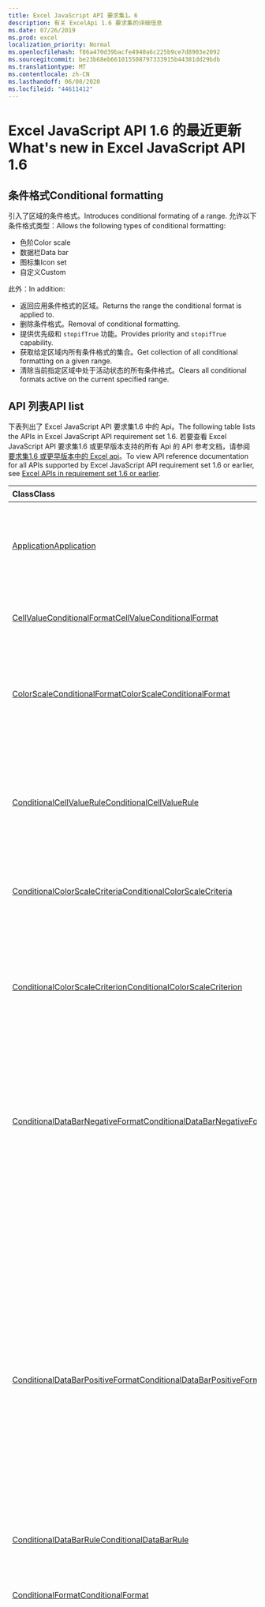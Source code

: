 ```yaml
---
title: Excel JavaScript API 要求集1。6
description: 有关 ExcelApi 1.6 要求集的详细信息
ms.date: 07/26/2019
ms.prod: excel
localization_priority: Normal
ms.openlocfilehash: f86a470d39bacfe4940a6c225b9ce7d8903e2092
ms.sourcegitcommit: be23b68eb661015508797333915b44381dd29bdb
ms.translationtype: MT
ms.contentlocale: zh-CN
ms.lasthandoff: 06/08/2020
ms.locfileid: "44611412"
---
```

# <a name="whats-new-in-excel-javascript-api-16"></a><span data-ttu-id="0ccb6-103">Excel JavaScript API 1.6 的最近更新</span><span class="sxs-lookup"><span data-stu-id="0ccb6-103">What's new in Excel JavaScript API 1.6</span></span>

## <a name="conditional-formatting"></a><span data-ttu-id="0ccb6-104">条件格式</span><span class="sxs-lookup"><span data-stu-id="0ccb6-104">Conditional formatting</span></span>

<span data-ttu-id="0ccb6-105">引入了区域的条件格式。</span><span class="sxs-lookup"><span data-stu-id="0ccb6-105">Introduces conditional formating of a range.</span></span> <span data-ttu-id="0ccb6-106">允许以下条件格式类型：</span><span class="sxs-lookup"><span data-stu-id="0ccb6-106">Allows the following types of conditional formatting:</span></span>

* <span data-ttu-id="0ccb6-107">色阶</span><span class="sxs-lookup"><span data-stu-id="0ccb6-107">Color scale</span></span>
* <span data-ttu-id="0ccb6-108">数据栏</span><span class="sxs-lookup"><span data-stu-id="0ccb6-108">Data bar</span></span>
* <span data-ttu-id="0ccb6-109">图标集</span><span class="sxs-lookup"><span data-stu-id="0ccb6-109">Icon set</span></span>
* <span data-ttu-id="0ccb6-110">自定义</span><span class="sxs-lookup"><span data-stu-id="0ccb6-110">Custom</span></span>

<span data-ttu-id="0ccb6-111">此外：</span><span class="sxs-lookup"><span data-stu-id="0ccb6-111">In addition:</span></span>

* <span data-ttu-id="0ccb6-112">返回应用条件格式的区域。</span><span class="sxs-lookup"><span data-stu-id="0ccb6-112">Returns the range the conditional format is applied to.</span></span>
* <span data-ttu-id="0ccb6-113">删除条件格式。</span><span class="sxs-lookup"><span data-stu-id="0ccb6-113">Removal of conditional formatting.</span></span>
* <span data-ttu-id="0ccb6-114">提供优先级和 `stopifTrue` 功能。</span><span class="sxs-lookup"><span data-stu-id="0ccb6-114">Provides priority and `stopifTrue` capability.</span></span>
* <span data-ttu-id="0ccb6-115">获取给定区域内所有条件格式的集合。</span><span class="sxs-lookup"><span data-stu-id="0ccb6-115">Get collection of all conditional formatting on a given range.</span></span>
* <span data-ttu-id="0ccb6-116">清除当前指定区域中处于活动状态的所有条件格式。</span><span class="sxs-lookup"><span data-stu-id="0ccb6-116">Clears all conditional formats active on the current specified range.</span></span>

## <a name="api-list"></a><span data-ttu-id="0ccb6-117">API 列表</span><span class="sxs-lookup"><span data-stu-id="0ccb6-117">API list</span></span>

<span data-ttu-id="0ccb6-118">下表列出了 Excel JavaScript API 要求集1.6 中的 Api。</span><span class="sxs-lookup"><span data-stu-id="0ccb6-118">The following table lists the APIs in Excel JavaScript API requirement set 1.6.</span></span> <span data-ttu-id="0ccb6-119">若要查看 Excel JavaScript API 要求集1.6 或更早版本支持的所有 Api 的 API 参考文档，请参阅[要求集1.6 或更早版本中的 Excel api](/javascript/api/excel?view=excel-js-1.6)。</span><span class="sxs-lookup"><span data-stu-id="0ccb6-119">To view API reference documentation for all APIs supported by Excel JavaScript API requirement set 1.6 or earlier, see [Excel APIs in requirement set 1.6 or earlier](/javascript/api/excel?view=excel-js-1.6).</span></span>

| <span data-ttu-id="0ccb6-120">Class</span><span class="sxs-lookup"><span data-stu-id="0ccb6-120">Class</span></span> | <span data-ttu-id="0ccb6-121">域</span><span class="sxs-lookup"><span data-stu-id="0ccb6-121">Fields</span></span> | <span data-ttu-id="0ccb6-122">说明</span><span class="sxs-lookup"><span data-stu-id="0ccb6-122">Description</span></span> |
|:---|:---|:---|
|[<span data-ttu-id="0ccb6-123">Application</span><span class="sxs-lookup"><span data-stu-id="0ccb6-123">Application</span></span>](/javascript/api/excel/excel.application)|[<span data-ttu-id="0ccb6-124">suspendApiCalculationUntilNextSync()</span><span class="sxs-lookup"><span data-stu-id="0ccb6-124">suspendApiCalculationUntilNextSync()</span></span>](/javascript/api/excel/excel.application#suspendapicalculationuntilnextsync--)|<span data-ttu-id="0ccb6-p103">在下一次调用“context.sync()”前暂停计算。设置后，开发者负责重新计算工作簿，以确保传播所有依赖项。</span><span class="sxs-lookup"><span data-stu-id="0ccb6-p103">Suspends calculation until the next "context.sync()" is called. Once set, it is the developer's responsibility to re-calc the workbook, to ensure that any dependencies are propagated.</span></span>|
|[<span data-ttu-id="0ccb6-127">CellValueConditionalFormat</span><span class="sxs-lookup"><span data-stu-id="0ccb6-127">CellValueConditionalFormat</span></span>](/javascript/api/excel/excel.cellvalueconditionalformat)|[<span data-ttu-id="0ccb6-128">format</span><span class="sxs-lookup"><span data-stu-id="0ccb6-128">format</span></span>](/javascript/api/excel/excel.cellvalueconditionalformat#format)|<span data-ttu-id="0ccb6-129">返回一个 format 对象，该对象封装条件格式字体、填充、边框和其他属性。</span><span class="sxs-lookup"><span data-stu-id="0ccb6-129">Returns a format object, encapsulating the conditional formats font, fill, borders, and other properties.</span></span>|
||[<span data-ttu-id="0ccb6-130">标尺</span><span class="sxs-lookup"><span data-stu-id="0ccb6-130">rule</span></span>](/javascript/api/excel/excel.cellvalueconditionalformat#rule)|<span data-ttu-id="0ccb6-131">表示此条件格式中的 Rule 对象。</span><span class="sxs-lookup"><span data-stu-id="0ccb6-131">Represents the Rule object on this conditional format.</span></span>|
|[<span data-ttu-id="0ccb6-132">ColorScaleConditionalFormat</span><span class="sxs-lookup"><span data-stu-id="0ccb6-132">ColorScaleConditionalFormat</span></span>](/javascript/api/excel/excel.colorscaleconditionalformat)|[<span data-ttu-id="0ccb6-133">criteria</span><span class="sxs-lookup"><span data-stu-id="0ccb6-133">criteria</span></span>](/javascript/api/excel/excel.colorscaleconditionalformat#criteria)|<span data-ttu-id="0ccb6-134">色阶的条件。</span><span class="sxs-lookup"><span data-stu-id="0ccb6-134">The criteria of the color scale.</span></span> <span data-ttu-id="0ccb6-135">使用两个点的色阶时，中点是可选的。</span><span class="sxs-lookup"><span data-stu-id="0ccb6-135">Midpoint is optional when using a two point color scale.</span></span>|
||[<span data-ttu-id="0ccb6-136">threeColorScale</span><span class="sxs-lookup"><span data-stu-id="0ccb6-136">threeColorScale</span></span>](/javascript/api/excel/excel.colorscaleconditionalformat#threecolorscale)|<span data-ttu-id="0ccb6-137">如果为 true，则色阶将具有三个点（最小值、中点和最大值），否则它将有两个（最小值，最大值）。</span><span class="sxs-lookup"><span data-stu-id="0ccb6-137">If true the color scale will have three points (minimum, midpoint, maximum), otherwise it will have two (minimum, maximum).</span></span>|
|[<span data-ttu-id="0ccb6-138">ConditionalCellValueRule</span><span class="sxs-lookup"><span data-stu-id="0ccb6-138">ConditionalCellValueRule</span></span>](/javascript/api/excel/excel.conditionalcellvaluerule)|[<span data-ttu-id="0ccb6-139">formula1</span><span class="sxs-lookup"><span data-stu-id="0ccb6-139">formula1</span></span>](/javascript/api/excel/excel.conditionalcellvaluerule#formula1)|<span data-ttu-id="0ccb6-140">如果需要，公式可对条件格式规则进行求值。</span><span class="sxs-lookup"><span data-stu-id="0ccb6-140">The formula, if required, to evaluate the conditional format rule on.</span></span>|
||[<span data-ttu-id="0ccb6-141">formula2</span><span class="sxs-lookup"><span data-stu-id="0ccb6-141">formula2</span></span>](/javascript/api/excel/excel.conditionalcellvaluerule#formula2)|<span data-ttu-id="0ccb6-142">如果需要，公式可对条件格式规则进行求值。</span><span class="sxs-lookup"><span data-stu-id="0ccb6-142">The formula, if required, to evaluate the conditional format rule on.</span></span>|
||[<span data-ttu-id="0ccb6-143">接线员</span><span class="sxs-lookup"><span data-stu-id="0ccb6-143">operator</span></span>](/javascript/api/excel/excel.conditionalcellvaluerule#operator)|<span data-ttu-id="0ccb6-144">文本条件格式的运算符。</span><span class="sxs-lookup"><span data-stu-id="0ccb6-144">The operator of the text conditional format.</span></span>|
|[<span data-ttu-id="0ccb6-145">ConditionalColorScaleCriteria</span><span class="sxs-lookup"><span data-stu-id="0ccb6-145">ConditionalColorScaleCriteria</span></span>](/javascript/api/excel/excel.conditionalcolorscalecriteria)|[<span data-ttu-id="0ccb6-146">maximum</span><span class="sxs-lookup"><span data-stu-id="0ccb6-146">maximum</span></span>](/javascript/api/excel/excel.conditionalcolorscalecriteria#maximum)|<span data-ttu-id="0ccb6-147">最大点色阶条件。</span><span class="sxs-lookup"><span data-stu-id="0ccb6-147">The maximum point Color Scale Criterion.</span></span>|
||[<span data-ttu-id="0ccb6-148">放置</span><span class="sxs-lookup"><span data-stu-id="0ccb6-148">midpoint</span></span>](/javascript/api/excel/excel.conditionalcolorscalecriteria#midpoint)|<span data-ttu-id="0ccb6-149">色阶为 3 色阶时的中点色阶条件。</span><span class="sxs-lookup"><span data-stu-id="0ccb6-149">The midpoint Color Scale Criterion if the color scale is a 3-color scale.</span></span>|
||[<span data-ttu-id="0ccb6-150">minimum</span><span class="sxs-lookup"><span data-stu-id="0ccb6-150">minimum</span></span>](/javascript/api/excel/excel.conditionalcolorscalecriteria#minimum)|<span data-ttu-id="0ccb6-151">最小点色阶条件。</span><span class="sxs-lookup"><span data-stu-id="0ccb6-151">The minimum point Color Scale Criterion.</span></span>|
|[<span data-ttu-id="0ccb6-152">ConditionalColorScaleCriterion</span><span class="sxs-lookup"><span data-stu-id="0ccb6-152">ConditionalColorScaleCriterion</span></span>](/javascript/api/excel/excel.conditionalcolorscalecriterion)|[<span data-ttu-id="0ccb6-153">color</span><span class="sxs-lookup"><span data-stu-id="0ccb6-153">color</span></span>](/javascript/api/excel/excel.conditionalcolorscalecriterion#color)|<span data-ttu-id="0ccb6-154">色阶颜色的 HTML 颜色代码表示形式。</span><span class="sxs-lookup"><span data-stu-id="0ccb6-154">HTML color code representation of the color scale color.</span></span> <span data-ttu-id="0ccb6-155">例如，</span><span class="sxs-lookup"><span data-stu-id="0ccb6-155">E.g.</span></span> <span data-ttu-id="0ccb6-156">#FF0000 代表红色。</span><span class="sxs-lookup"><span data-stu-id="0ccb6-156">#FF0000 represents Red.</span></span>|
||[<span data-ttu-id="0ccb6-157">formula</span><span class="sxs-lookup"><span data-stu-id="0ccb6-157">formula</span></span>](/javascript/api/excel/excel.conditionalcolorscalecriterion#formula)|<span data-ttu-id="0ccb6-158">数字、公式或 null（如果类型为 LowestValue）。</span><span class="sxs-lookup"><span data-stu-id="0ccb6-158">A number, a formula, or null (if Type is LowestValue).</span></span>|
||[<span data-ttu-id="0ccb6-159">type</span><span class="sxs-lookup"><span data-stu-id="0ccb6-159">type</span></span>](/javascript/api/excel/excel.conditionalcolorscalecriterion#type)|<span data-ttu-id="0ccb6-160">条件条件公式应基于什么。</span><span class="sxs-lookup"><span data-stu-id="0ccb6-160">What the criterion conditional formula should be based on.</span></span>|
|[<span data-ttu-id="0ccb6-161">ConditionalDataBarNegativeFormat</span><span class="sxs-lookup"><span data-stu-id="0ccb6-161">ConditionalDataBarNegativeFormat</span></span>](/javascript/api/excel/excel.conditionaldatabarnegativeformat)|[<span data-ttu-id="0ccb6-162">borderColor</span><span class="sxs-lookup"><span data-stu-id="0ccb6-162">borderColor</span></span>](/javascript/api/excel/excel.conditionaldatabarnegativeformat#bordercolor)|<span data-ttu-id="0ccb6-163">表示窗体 #RRGGBB（例如“FFA500”）的边框线条颜色或作为已命名的 HTML 颜色（例如“orange”）的 HTML 颜色代码。</span><span class="sxs-lookup"><span data-stu-id="0ccb6-163">HTML color code representing the color of the border line, of the form #RRGGBB (e.g. "FFA500") or as a named HTML color (e.g. "orange").</span></span>|
||[<span data-ttu-id="0ccb6-164">fillColor</span><span class="sxs-lookup"><span data-stu-id="0ccb6-164">fillColor</span></span>](/javascript/api/excel/excel.conditionaldatabarnegativeformat#fillcolor)|<span data-ttu-id="0ccb6-165">表示窗体 #RRGGBB（例如“FFA500”）的填充颜色或已命名 HTML 颜色（例如“orange”）的 HTML 颜色代码。</span><span class="sxs-lookup"><span data-stu-id="0ccb6-165">HTML color code representing the fill color, of the form #RRGGBB (e.g. "FFA500") or as a named HTML color (e.g. "orange").</span></span>|
||[<span data-ttu-id="0ccb6-166">matchPositiveBorderColor</span><span class="sxs-lookup"><span data-stu-id="0ccb6-166">matchPositiveBorderColor</span></span>](/javascript/api/excel/excel.conditionaldatabarnegativeformat#matchpositivebordercolor)|<span data-ttu-id="0ccb6-167">该布尔值表示负 DataBar 是否与正 DataBar 具有相同边框颜色。</span><span class="sxs-lookup"><span data-stu-id="0ccb6-167">Boolean representation of whether or not the negative DataBar has the same border color as the positive DataBar.</span></span>|
||[<span data-ttu-id="0ccb6-168">matchPositiveFillColor</span><span class="sxs-lookup"><span data-stu-id="0ccb6-168">matchPositiveFillColor</span></span>](/javascript/api/excel/excel.conditionaldatabarnegativeformat#matchpositivefillcolor)|<span data-ttu-id="0ccb6-169">该布尔值表示负 DataBar 是否与正 DataBar 具有相同填充颜色。</span><span class="sxs-lookup"><span data-stu-id="0ccb6-169">Boolean representation of whether or not the negative DataBar has the same fill color as the positive DataBar.</span></span>|
|[<span data-ttu-id="0ccb6-170">ConditionalDataBarPositiveFormat</span><span class="sxs-lookup"><span data-stu-id="0ccb6-170">ConditionalDataBarPositiveFormat</span></span>](/javascript/api/excel/excel.conditionaldatabarpositiveformat)|[<span data-ttu-id="0ccb6-171">borderColor</span><span class="sxs-lookup"><span data-stu-id="0ccb6-171">borderColor</span></span>](/javascript/api/excel/excel.conditionaldatabarpositiveformat#bordercolor)|<span data-ttu-id="0ccb6-172">表示窗体 #RRGGBB（例如“FFA500”）的边框线条颜色或作为已命名的 HTML 颜色（例如“orange”）的 HTML 颜色代码。</span><span class="sxs-lookup"><span data-stu-id="0ccb6-172">HTML color code representing the color of the border line, of the form #RRGGBB (e.g. "FFA500") or as a named HTML color (e.g. "orange").</span></span>|
||[<span data-ttu-id="0ccb6-173">fillColor</span><span class="sxs-lookup"><span data-stu-id="0ccb6-173">fillColor</span></span>](/javascript/api/excel/excel.conditionaldatabarpositiveformat#fillcolor)|<span data-ttu-id="0ccb6-174">表示窗体 #RRGGBB（例如“FFA500”）的填充颜色或已命名 HTML 颜色（例如“orange”）的 HTML 颜色代码。</span><span class="sxs-lookup"><span data-stu-id="0ccb6-174">HTML color code representing the fill color, of the form #RRGGBB (e.g. "FFA500") or as a named HTML color (e.g. "orange").</span></span>|
||[<span data-ttu-id="0ccb6-175">gradientFill</span><span class="sxs-lookup"><span data-stu-id="0ccb6-175">gradientFill</span></span>](/javascript/api/excel/excel.conditionaldatabarpositiveformat#gradientfill)|<span data-ttu-id="0ccb6-176">该布尔值表示 DataBar 是否具有渐变。</span><span class="sxs-lookup"><span data-stu-id="0ccb6-176">Boolean representation of whether or not the DataBar has a gradient.</span></span>|
|[<span data-ttu-id="0ccb6-177">ConditionalDataBarRule</span><span class="sxs-lookup"><span data-stu-id="0ccb6-177">ConditionalDataBarRule</span></span>](/javascript/api/excel/excel.conditionaldatabarrule)|[<span data-ttu-id="0ccb6-178">formula</span><span class="sxs-lookup"><span data-stu-id="0ccb6-178">formula</span></span>](/javascript/api/excel/excel.conditionaldatabarrule#formula)|<span data-ttu-id="0ccb6-179">如果需要，公式可对 databar 规则进行求值。</span><span class="sxs-lookup"><span data-stu-id="0ccb6-179">The formula, if required, to evaluate the databar rule on.</span></span>|
||[<span data-ttu-id="0ccb6-180">type</span><span class="sxs-lookup"><span data-stu-id="0ccb6-180">type</span></span>](/javascript/api/excel/excel.conditionaldatabarrule#type)|<span data-ttu-id="0ccb6-181">Databar 的规则类型。</span><span class="sxs-lookup"><span data-stu-id="0ccb6-181">The type of rule for the databar.</span></span>|
|[<span data-ttu-id="0ccb6-182">ConditionalFormat</span><span class="sxs-lookup"><span data-stu-id="0ccb6-182">ConditionalFormat</span></span>](/javascript/api/excel/excel.conditionalformat)|[<span data-ttu-id="0ccb6-183">delete()</span><span class="sxs-lookup"><span data-stu-id="0ccb6-183">delete()</span></span>](/javascript/api/excel/excel.conditionalformat#delete--)|<span data-ttu-id="0ccb6-184">删除此条件格式。</span><span class="sxs-lookup"><span data-stu-id="0ccb6-184">Deletes this conditional format.</span></span>|
||[<span data-ttu-id="0ccb6-185">getRange()</span><span class="sxs-lookup"><span data-stu-id="0ccb6-185">getRange()</span></span>](/javascript/api/excel/excel.conditionalformat#getrange--)|<span data-ttu-id="0ccb6-186">返回应用条件格式的范围。</span><span class="sxs-lookup"><span data-stu-id="0ccb6-186">Returns the range the conditonal format is applied to.</span></span> <span data-ttu-id="0ccb6-187">如果将条件格式应用于多个区域，则会引发错误。</span><span class="sxs-lookup"><span data-stu-id="0ccb6-187">Throws an error if the conditional format is applied to multiple ranges.</span></span> <span data-ttu-id="0ccb6-188">只读。</span><span class="sxs-lookup"><span data-stu-id="0ccb6-188">Read-only.</span></span>|
||[<span data-ttu-id="0ccb6-189">getRangeOrNullObject()</span><span class="sxs-lookup"><span data-stu-id="0ccb6-189">getRangeOrNullObject()</span></span>](/javascript/api/excel/excel.conditionalformat#getrangeornullobject--)|<span data-ttu-id="0ccb6-190">返回条件格式应用于的区域; 或者，如果将条件格式应用于多个区域，则返回 null 对象。</span><span class="sxs-lookup"><span data-stu-id="0ccb6-190">Returns the range the conditonal format is applied to, or a null object if the conditional format is applied to multiple ranges.</span></span> <span data-ttu-id="0ccb6-191">只读。</span><span class="sxs-lookup"><span data-stu-id="0ccb6-191">Read-only.</span></span>|
||[<span data-ttu-id="0ccb6-192">首选</span><span class="sxs-lookup"><span data-stu-id="0ccb6-192">priority</span></span>](/javascript/api/excel/excel.conditionalformat#priority)|<span data-ttu-id="0ccb6-193">条件格式集合中当前存在此条件格式的优先级（或索引）。</span><span class="sxs-lookup"><span data-stu-id="0ccb6-193">The priority (or index) within the conditional format collection that this conditional format currently exists in.</span></span> <span data-ttu-id="0ccb6-194">同时更改此</span><span class="sxs-lookup"><span data-stu-id="0ccb6-194">Changing this also</span></span>|
||[<span data-ttu-id="0ccb6-195">cellValue</span><span class="sxs-lookup"><span data-stu-id="0ccb6-195">cellValue</span></span>](/javascript/api/excel/excel.conditionalformat#cellvalue)|<span data-ttu-id="0ccb6-196">如果当前条件格式为 CellValue 类型，则返回单元格值条件格式属性。</span><span class="sxs-lookup"><span data-stu-id="0ccb6-196">Returns the cell value conditional format properties if the current conditional format is a CellValue type.</span></span>|
||[<span data-ttu-id="0ccb6-197">cellValueOrNullObject</span><span class="sxs-lookup"><span data-stu-id="0ccb6-197">cellValueOrNullObject</span></span>](/javascript/api/excel/excel.conditionalformat#cellvalueornullobject)|<span data-ttu-id="0ccb6-198">如果当前条件格式为 CellValue 类型，则返回单元格值条件格式属性。</span><span class="sxs-lookup"><span data-stu-id="0ccb6-198">Returns the cell value conditional format properties if the current conditional format is a CellValue type.</span></span>|
||[<span data-ttu-id="0ccb6-199">色阶</span><span class="sxs-lookup"><span data-stu-id="0ccb6-199">colorScale</span></span>](/javascript/api/excel/excel.conditionalformat#colorscale)|<span data-ttu-id="0ccb6-200">如果当前条件格式为色阶类型，则返回色阶条件格式属性。</span><span class="sxs-lookup"><span data-stu-id="0ccb6-200">Returns the ColorScale conditional format properties if the current conditional format is an ColorScale type.</span></span> <span data-ttu-id="0ccb6-201">只读。</span><span class="sxs-lookup"><span data-stu-id="0ccb6-201">Read-only.</span></span>|
||[<span data-ttu-id="0ccb6-202">colorScaleOrNullObject</span><span class="sxs-lookup"><span data-stu-id="0ccb6-202">colorScaleOrNullObject</span></span>](/javascript/api/excel/excel.conditionalformat#colorscaleornullobject)|<span data-ttu-id="0ccb6-203">如果当前条件格式为色阶类型，则返回色阶条件格式属性。</span><span class="sxs-lookup"><span data-stu-id="0ccb6-203">Returns the ColorScale conditional format properties if the current conditional format is an ColorScale type.</span></span> <span data-ttu-id="0ccb6-204">只读。</span><span class="sxs-lookup"><span data-stu-id="0ccb6-204">Read-only.</span></span>|
||[<span data-ttu-id="0ccb6-205">自</span><span class="sxs-lookup"><span data-stu-id="0ccb6-205">custom</span></span>](/javascript/api/excel/excel.conditionalformat#custom)|<span data-ttu-id="0ccb6-206">如果当前条件格式为自定义类型，则返回自定义条件格式属性。</span><span class="sxs-lookup"><span data-stu-id="0ccb6-206">Returns the custom conditional format properties if the current conditional format is a custom type.</span></span> <span data-ttu-id="0ccb6-207">只读。</span><span class="sxs-lookup"><span data-stu-id="0ccb6-207">Read-only.</span></span>|
||[<span data-ttu-id="0ccb6-208">customOrNullObject</span><span class="sxs-lookup"><span data-stu-id="0ccb6-208">customOrNullObject</span></span>](/javascript/api/excel/excel.conditionalformat#customornullobject)|<span data-ttu-id="0ccb6-209">如果当前条件格式为自定义类型，则返回自定义条件格式属性。</span><span class="sxs-lookup"><span data-stu-id="0ccb6-209">Returns the custom conditional format properties if the current conditional format is a custom type.</span></span> <span data-ttu-id="0ccb6-210">只读。</span><span class="sxs-lookup"><span data-stu-id="0ccb6-210">Read-only.</span></span>|
||[<span data-ttu-id="0ccb6-211">dataBar</span><span class="sxs-lookup"><span data-stu-id="0ccb6-211">dataBar</span></span>](/javascript/api/excel/excel.conditionalformat#databar)|<span data-ttu-id="0ccb6-212">如果当前条件格式为数据栏，则返回数据条属性。</span><span class="sxs-lookup"><span data-stu-id="0ccb6-212">Returns the data bar properties if the current conditional format is a data bar.</span></span> <span data-ttu-id="0ccb6-213">只读。</span><span class="sxs-lookup"><span data-stu-id="0ccb6-213">Read-only.</span></span>|
||[<span data-ttu-id="0ccb6-214">dataBarOrNullObject</span><span class="sxs-lookup"><span data-stu-id="0ccb6-214">dataBarOrNullObject</span></span>](/javascript/api/excel/excel.conditionalformat#databarornullobject)|<span data-ttu-id="0ccb6-215">如果当前条件格式为数据栏，则返回数据条属性。</span><span class="sxs-lookup"><span data-stu-id="0ccb6-215">Returns the data bar properties if the current conditional format is a data bar.</span></span> <span data-ttu-id="0ccb6-216">只读。</span><span class="sxs-lookup"><span data-stu-id="0ccb6-216">Read-only.</span></span>|
||[<span data-ttu-id="0ccb6-217">iconSet</span><span class="sxs-lookup"><span data-stu-id="0ccb6-217">iconSet</span></span>](/javascript/api/excel/excel.conditionalformat#iconset)|<span data-ttu-id="0ccb6-218">如果当前条件格式为 IconSet 类型，则返回 IconSet 条件格式属性。</span><span class="sxs-lookup"><span data-stu-id="0ccb6-218">Returns the IconSet conditional format properties if the current conditional format is an IconSet type.</span></span> <span data-ttu-id="0ccb6-219">只读。</span><span class="sxs-lookup"><span data-stu-id="0ccb6-219">Read-only.</span></span>|
||[<span data-ttu-id="0ccb6-220">iconSetOrNullObject</span><span class="sxs-lookup"><span data-stu-id="0ccb6-220">iconSetOrNullObject</span></span>](/javascript/api/excel/excel.conditionalformat#iconsetornullobject)|<span data-ttu-id="0ccb6-221">如果当前条件格式为 IconSet 类型，则返回 IconSet 条件格式属性。</span><span class="sxs-lookup"><span data-stu-id="0ccb6-221">Returns the IconSet conditional format properties if the current conditional format is an IconSet type.</span></span> <span data-ttu-id="0ccb6-222">只读。</span><span class="sxs-lookup"><span data-stu-id="0ccb6-222">Read-only.</span></span>|
||[<span data-ttu-id="0ccb6-223">id</span><span class="sxs-lookup"><span data-stu-id="0ccb6-223">id</span></span>](/javascript/api/excel/excel.conditionalformat#id)|<span data-ttu-id="0ccb6-224">当前 ConditionalFormatCollection 内的条件格式的优先级。</span><span class="sxs-lookup"><span data-stu-id="0ccb6-224">The Priority of the Conditional Format within the current ConditionalFormatCollection.</span></span> <span data-ttu-id="0ccb6-225">只读。</span><span class="sxs-lookup"><span data-stu-id="0ccb6-225">Read-only.</span></span>|
||[<span data-ttu-id="0ccb6-226">好</span><span class="sxs-lookup"><span data-stu-id="0ccb6-226">preset</span></span>](/javascript/api/excel/excel.conditionalformat#preset)|<span data-ttu-id="0ccb6-227">返回预设条件的条件格式。</span><span class="sxs-lookup"><span data-stu-id="0ccb6-227">Returns the preset criteria conditional format.</span></span> <span data-ttu-id="0ccb6-228">有关更多详细信息，请参阅 PresetCriteriaConditionalFormat。</span><span class="sxs-lookup"><span data-stu-id="0ccb6-228">See Excel.PresetCriteriaConditionalFormat for more details.</span></span>|
||[<span data-ttu-id="0ccb6-229">presetOrNullObject</span><span class="sxs-lookup"><span data-stu-id="0ccb6-229">presetOrNullObject</span></span>](/javascript/api/excel/excel.conditionalformat#presetornullobject)|<span data-ttu-id="0ccb6-230">返回预设条件的条件格式。</span><span class="sxs-lookup"><span data-stu-id="0ccb6-230">Returns the preset criteria conditional format.</span></span> <span data-ttu-id="0ccb6-231">有关更多详细信息，请参阅 PresetCriteriaConditionalFormat。</span><span class="sxs-lookup"><span data-stu-id="0ccb6-231">See Excel.PresetCriteriaConditionalFormat for more details.</span></span>|
||[<span data-ttu-id="0ccb6-232">textComparison</span><span class="sxs-lookup"><span data-stu-id="0ccb6-232">textComparison</span></span>](/javascript/api/excel/excel.conditionalformat#textcomparison)|<span data-ttu-id="0ccb6-233">如果当前条件格式是文本类型，则返回特定的文本条件格式属性。</span><span class="sxs-lookup"><span data-stu-id="0ccb6-233">Returns the specific text conditional format properties if the current conditional format is a text type.</span></span>|
||[<span data-ttu-id="0ccb6-234">textComparisonOrNullObject</span><span class="sxs-lookup"><span data-stu-id="0ccb6-234">textComparisonOrNullObject</span></span>](/javascript/api/excel/excel.conditionalformat#textcomparisonornullobject)|<span data-ttu-id="0ccb6-235">如果当前条件格式是文本类型，则返回特定的文本条件格式属性。</span><span class="sxs-lookup"><span data-stu-id="0ccb6-235">Returns the specific text conditional format properties if the current conditional format is a text type.</span></span>|
||[<span data-ttu-id="0ccb6-236">topBottom</span><span class="sxs-lookup"><span data-stu-id="0ccb6-236">topBottom</span></span>](/javascript/api/excel/excel.conditionalformat#topbottom)|<span data-ttu-id="0ccb6-237">如果当前条件格式为 TopBottom 类型，则返回 Top/底端条件格式属性。</span><span class="sxs-lookup"><span data-stu-id="0ccb6-237">Returns the Top/Bottom conditional format properties if the current conditional format is an TopBottom type.</span></span>|
||[<span data-ttu-id="0ccb6-238">topBottomOrNullObject</span><span class="sxs-lookup"><span data-stu-id="0ccb6-238">topBottomOrNullObject</span></span>](/javascript/api/excel/excel.conditionalformat#topbottomornullobject)|<span data-ttu-id="0ccb6-239">如果当前条件格式为 TopBottom 类型，则返回 Top/底端条件格式属性。</span><span class="sxs-lookup"><span data-stu-id="0ccb6-239">Returns the Top/Bottom conditional format properties if the current conditional format is an TopBottom type.</span></span>|
||[<span data-ttu-id="0ccb6-240">type</span><span class="sxs-lookup"><span data-stu-id="0ccb6-240">type</span></span>](/javascript/api/excel/excel.conditionalformat#type)|<span data-ttu-id="0ccb6-241">一种条件格式。</span><span class="sxs-lookup"><span data-stu-id="0ccb6-241">A type of conditional format.</span></span> <span data-ttu-id="0ccb6-242">一次只能设置一个。</span><span class="sxs-lookup"><span data-stu-id="0ccb6-242">Only one can be set at a time.</span></span> <span data-ttu-id="0ccb6-243">只读。</span><span class="sxs-lookup"><span data-stu-id="0ccb6-243">Read-only.</span></span>|
||[<span data-ttu-id="0ccb6-244">stopIfTrue</span><span class="sxs-lookup"><span data-stu-id="0ccb6-244">stopIfTrue</span></span>](/javascript/api/excel/excel.conditionalformat#stopiftrue)|<span data-ttu-id="0ccb6-245">如果满足此条件格式的条件，则不会有任何低优先级格式应在此单元格上生效。</span><span class="sxs-lookup"><span data-stu-id="0ccb6-245">If the conditions of this conditional format are met, no lower-priority formats shall take effect on that cell.</span></span>|
|[<span data-ttu-id="0ccb6-246">ConditionalFormatCollection</span><span class="sxs-lookup"><span data-stu-id="0ccb6-246">ConditionalFormatCollection</span></span>](/javascript/api/excel/excel.conditionalformatcollection)|[<span data-ttu-id="0ccb6-247">add （type： ConditionalFormatType）</span><span class="sxs-lookup"><span data-stu-id="0ccb6-247">add(type: Excel.ConditionalFormatType)</span></span>](/javascript/api/excel/excel.conditionalformatcollection#add-type-)|<span data-ttu-id="0ccb6-248">将新的条件格式添加到集合中的第一个/最高优先级处。</span><span class="sxs-lookup"><span data-stu-id="0ccb6-248">Adds a new conditional format to the collection at the first/top priority.</span></span>|
||[<span data-ttu-id="0ccb6-249">clearAll （）</span><span class="sxs-lookup"><span data-stu-id="0ccb6-249">clearAll()</span></span>](/javascript/api/excel/excel.conditionalformatcollection#clearall--)|<span data-ttu-id="0ccb6-250">清除当前指定区域中处于活动状态的所有条件格式。</span><span class="sxs-lookup"><span data-stu-id="0ccb6-250">Clears all conditional formats active on the current specified range.</span></span>|
||[<span data-ttu-id="0ccb6-251">getCount()</span><span class="sxs-lookup"><span data-stu-id="0ccb6-251">getCount()</span></span>](/javascript/api/excel/excel.conditionalformatcollection#getcount--)|<span data-ttu-id="0ccb6-252">返回工作簿中的条件格式数。</span><span class="sxs-lookup"><span data-stu-id="0ccb6-252">Returns the number of conditional formats in the workbook.</span></span> <span data-ttu-id="0ccb6-253">只读。</span><span class="sxs-lookup"><span data-stu-id="0ccb6-253">Read-only.</span></span>|
||[<span data-ttu-id="0ccb6-254">getItem(id: string)</span><span class="sxs-lookup"><span data-stu-id="0ccb6-254">getItem(id: string)</span></span>](/javascript/api/excel/excel.conditionalformatcollection#getitem-id-)|<span data-ttu-id="0ccb6-255">返回给定 ID 的条件格式。</span><span class="sxs-lookup"><span data-stu-id="0ccb6-255">Returns a conditional format for the given ID.</span></span>|
||[<span data-ttu-id="0ccb6-256">getItemAt(index: number)</span><span class="sxs-lookup"><span data-stu-id="0ccb6-256">getItemAt(index: number)</span></span>](/javascript/api/excel/excel.conditionalformatcollection#getitemat-index-)|<span data-ttu-id="0ccb6-257">返回给定索引处的条件格式。</span><span class="sxs-lookup"><span data-stu-id="0ccb6-257">Returns a conditional format at the given index.</span></span>|
||[<span data-ttu-id="0ccb6-258">items</span><span class="sxs-lookup"><span data-stu-id="0ccb6-258">items</span></span>](/javascript/api/excel/excel.conditionalformatcollection#items)|<span data-ttu-id="0ccb6-259">获取此集合中已加载的子项。</span><span class="sxs-lookup"><span data-stu-id="0ccb6-259">Gets the loaded child items in this collection.</span></span>|
|[<span data-ttu-id="0ccb6-260">ConditionalFormatRule</span><span class="sxs-lookup"><span data-stu-id="0ccb6-260">ConditionalFormatRule</span></span>](/javascript/api/excel/excel.conditionalformatrule)|[<span data-ttu-id="0ccb6-261">formula</span><span class="sxs-lookup"><span data-stu-id="0ccb6-261">formula</span></span>](/javascript/api/excel/excel.conditionalformatrule#formula)|<span data-ttu-id="0ccb6-262">如果需要，公式可对条件格式规则进行求值。</span><span class="sxs-lookup"><span data-stu-id="0ccb6-262">The formula, if required, to evaluate the conditional format rule on.</span></span>|
||[<span data-ttu-id="0ccb6-263">formulaLocal</span><span class="sxs-lookup"><span data-stu-id="0ccb6-263">formulaLocal</span></span>](/javascript/api/excel/excel.conditionalformatrule#formulalocal)|<span data-ttu-id="0ccb6-264">如果需要，公式可采用用户的语言对条件格式规则进行求值。</span><span class="sxs-lookup"><span data-stu-id="0ccb6-264">The formula, if required, to evaluate the conditional format rule on in the user's language.</span></span>|
||[<span data-ttu-id="0ccb6-265">formulaR1C1</span><span class="sxs-lookup"><span data-stu-id="0ccb6-265">formulaR1C1</span></span>](/javascript/api/excel/excel.conditionalformatrule#formular1c1)|<span data-ttu-id="0ccb6-266">如果需要，公式可采用 R1C1 表示法对条件格式规则进行求值。</span><span class="sxs-lookup"><span data-stu-id="0ccb6-266">The formula, if required, to evaluate the conditional format rule on in R1C1-style notation.</span></span>|
|[<span data-ttu-id="0ccb6-267">ConditionalIconCriterion</span><span class="sxs-lookup"><span data-stu-id="0ccb6-267">ConditionalIconCriterion</span></span>](/javascript/api/excel/excel.conditionaliconcriterion)|[<span data-ttu-id="0ccb6-268">customIcon</span><span class="sxs-lookup"><span data-stu-id="0ccb6-268">customIcon</span></span>](/javascript/api/excel/excel.conditionaliconcriterion#customicon)|<span data-ttu-id="0ccb6-269">如果与默认 IconSet 不同，返回当前条件的自定义图标，否则将返回 null。</span><span class="sxs-lookup"><span data-stu-id="0ccb6-269">The custom icon for the current criterion if different from the default IconSet, else null will be returned.</span></span>|
||[<span data-ttu-id="0ccb6-270">formula</span><span class="sxs-lookup"><span data-stu-id="0ccb6-270">formula</span></span>](/javascript/api/excel/excel.conditionaliconcriterion#formula)|<span data-ttu-id="0ccb6-271">取决于类型的数字或公式。</span><span class="sxs-lookup"><span data-stu-id="0ccb6-271">A number or a formula depending on the type.</span></span>|
||[<span data-ttu-id="0ccb6-272">接线员</span><span class="sxs-lookup"><span data-stu-id="0ccb6-272">operator</span></span>](/javascript/api/excel/excel.conditionaliconcriterion#operator)|<span data-ttu-id="0ccb6-273">图标条件格式的每个规则类型的 GreaterThan 或 GreaterThanOrEqual。</span><span class="sxs-lookup"><span data-stu-id="0ccb6-273">GreaterThan or GreaterThanOrEqual for each of the rule type for the Icon conditional format.</span></span>|
||[<span data-ttu-id="0ccb6-274">type</span><span class="sxs-lookup"><span data-stu-id="0ccb6-274">type</span></span>](/javascript/api/excel/excel.conditionaliconcriterion#type)|<span data-ttu-id="0ccb6-275">应基于的图标条件公式。</span><span class="sxs-lookup"><span data-stu-id="0ccb6-275">What the icon conditional formula should be based on.</span></span>|
|[<span data-ttu-id="0ccb6-276">ConditionalPresetCriteriaRule</span><span class="sxs-lookup"><span data-stu-id="0ccb6-276">ConditionalPresetCriteriaRule</span></span>](/javascript/api/excel/excel.conditionalpresetcriteriarule)|[<span data-ttu-id="0ccb6-277">依据</span><span class="sxs-lookup"><span data-stu-id="0ccb6-277">criterion</span></span>](/javascript/api/excel/excel.conditionalpresetcriteriarule#criterion)|<span data-ttu-id="0ccb6-278">条件格式的条件。</span><span class="sxs-lookup"><span data-stu-id="0ccb6-278">The criterion of the conditional format.</span></span>|
|[<span data-ttu-id="0ccb6-279">ConditionalRangeBorder</span><span class="sxs-lookup"><span data-stu-id="0ccb6-279">ConditionalRangeBorder</span></span>](/javascript/api/excel/excel.conditionalrangeborder)|[<span data-ttu-id="0ccb6-280">color</span><span class="sxs-lookup"><span data-stu-id="0ccb6-280">color</span></span>](/javascript/api/excel/excel.conditionalrangeborder#color)|<span data-ttu-id="0ccb6-281">表示窗体 #RRGGBB（例如“FFA500”）的边框线条颜色或作为已命名的 HTML 颜色（例如“orange”）的 HTML 颜色代码。</span><span class="sxs-lookup"><span data-stu-id="0ccb6-281">HTML color code representing the color of the border line, of the form #RRGGBB (e.g. "FFA500") or as a named HTML color (e.g. "orange").</span></span>|
||[<span data-ttu-id="0ccb6-282">sideIndex</span><span class="sxs-lookup"><span data-stu-id="0ccb6-282">sideIndex</span></span>](/javascript/api/excel/excel.conditionalrangeborder#sideindex)|<span data-ttu-id="0ccb6-283">指示边框的特定边的常量值。</span><span class="sxs-lookup"><span data-stu-id="0ccb6-283">Constant value that indicates the specific side of the border.</span></span> <span data-ttu-id="0ccb6-284">有关详细信息，请参阅 ConditionalRangeBorderIndex。</span><span class="sxs-lookup"><span data-stu-id="0ccb6-284">See Excel.ConditionalRangeBorderIndex for details.</span></span> <span data-ttu-id="0ccb6-285">只读。</span><span class="sxs-lookup"><span data-stu-id="0ccb6-285">Read-only.</span></span>|
||[<span data-ttu-id="0ccb6-286">style</span><span class="sxs-lookup"><span data-stu-id="0ccb6-286">style</span></span>](/javascript/api/excel/excel.conditionalrangeborder#style)|<span data-ttu-id="0ccb6-287">线条样式的常量之一，指定边框的线条样式。</span><span class="sxs-lookup"><span data-stu-id="0ccb6-287">One of the constants of line style specifying the line style for the border.</span></span> <span data-ttu-id="0ccb6-288">有关详细信息，请参阅 BorderLineStyle。</span><span class="sxs-lookup"><span data-stu-id="0ccb6-288">See Excel.BorderLineStyle for details.</span></span>|
|[<span data-ttu-id="0ccb6-289">ConditionalRangeBorderCollection</span><span class="sxs-lookup"><span data-stu-id="0ccb6-289">ConditionalRangeBorderCollection</span></span>](/javascript/api/excel/excel.conditionalrangebordercollection)|[<span data-ttu-id="0ccb6-290">getItem （index： ConditionalRangeBorderIndex）</span><span class="sxs-lookup"><span data-stu-id="0ccb6-290">getItem(index: Excel.ConditionalRangeBorderIndex)</span></span>](/javascript/api/excel/excel.conditionalrangebordercollection#getitem-index-)|<span data-ttu-id="0ccb6-291">使用其名称获取 border 对象</span><span class="sxs-lookup"><span data-stu-id="0ccb6-291">Gets a border object using its name.</span></span>|
||[<span data-ttu-id="0ccb6-292">getItemAt(index: number)</span><span class="sxs-lookup"><span data-stu-id="0ccb6-292">getItemAt(index: number)</span></span>](/javascript/api/excel/excel.conditionalrangebordercollection#getitemat-index-)|<span data-ttu-id="0ccb6-293">使用其索引获取 border 对象</span><span class="sxs-lookup"><span data-stu-id="0ccb6-293">Gets a border object using its index.</span></span>|
||[<span data-ttu-id="0ccb6-294">bottom</span><span class="sxs-lookup"><span data-stu-id="0ccb6-294">bottom</span></span>](/javascript/api/excel/excel.conditionalrangebordercollection#bottom)|<span data-ttu-id="0ccb6-295">获取下边框。</span><span class="sxs-lookup"><span data-stu-id="0ccb6-295">Gets the bottom border.</span></span> <span data-ttu-id="0ccb6-296">只读。</span><span class="sxs-lookup"><span data-stu-id="0ccb6-296">Read-only.</span></span>|
||[<span data-ttu-id="0ccb6-297">count</span><span class="sxs-lookup"><span data-stu-id="0ccb6-297">count</span></span>](/javascript/api/excel/excel.conditionalrangebordercollection#count)|<span data-ttu-id="0ccb6-298">集合中的 border 对象数量。</span><span class="sxs-lookup"><span data-stu-id="0ccb6-298">Number of border objects in the collection.</span></span> <span data-ttu-id="0ccb6-299">只读。</span><span class="sxs-lookup"><span data-stu-id="0ccb6-299">Read-only.</span></span>|
||[<span data-ttu-id="0ccb6-300">items</span><span class="sxs-lookup"><span data-stu-id="0ccb6-300">items</span></span>](/javascript/api/excel/excel.conditionalrangebordercollection#items)|<span data-ttu-id="0ccb6-301">获取此集合中已加载的子项。</span><span class="sxs-lookup"><span data-stu-id="0ccb6-301">Gets the loaded child items in this collection.</span></span>|
||[<span data-ttu-id="0ccb6-302">left</span><span class="sxs-lookup"><span data-stu-id="0ccb6-302">left</span></span>](/javascript/api/excel/excel.conditionalrangebordercollection#left)|<span data-ttu-id="0ccb6-303">获取左边框。</span><span class="sxs-lookup"><span data-stu-id="0ccb6-303">Gets the left border.</span></span> <span data-ttu-id="0ccb6-304">只读。</span><span class="sxs-lookup"><span data-stu-id="0ccb6-304">Read-only.</span></span>|
||[<span data-ttu-id="0ccb6-305">right</span><span class="sxs-lookup"><span data-stu-id="0ccb6-305">right</span></span>](/javascript/api/excel/excel.conditionalrangebordercollection#right)|<span data-ttu-id="0ccb6-306">获取右边框。</span><span class="sxs-lookup"><span data-stu-id="0ccb6-306">Gets the right border.</span></span> <span data-ttu-id="0ccb6-307">只读。</span><span class="sxs-lookup"><span data-stu-id="0ccb6-307">Read-only.</span></span>|
||[<span data-ttu-id="0ccb6-308">top</span><span class="sxs-lookup"><span data-stu-id="0ccb6-308">top</span></span>](/javascript/api/excel/excel.conditionalrangebordercollection#top)|<span data-ttu-id="0ccb6-309">获取上边框。</span><span class="sxs-lookup"><span data-stu-id="0ccb6-309">Gets the top border.</span></span> <span data-ttu-id="0ccb6-310">只读。</span><span class="sxs-lookup"><span data-stu-id="0ccb6-310">Read-only.</span></span>|
|[<span data-ttu-id="0ccb6-311">ConditionalRangeFill</span><span class="sxs-lookup"><span data-stu-id="0ccb6-311">ConditionalRangeFill</span></span>](/javascript/api/excel/excel.conditionalrangefill)|[<span data-ttu-id="0ccb6-312">clear()</span><span class="sxs-lookup"><span data-stu-id="0ccb6-312">clear()</span></span>](/javascript/api/excel/excel.conditionalrangefill#clear--)|<span data-ttu-id="0ccb6-313">重置填充。</span><span class="sxs-lookup"><span data-stu-id="0ccb6-313">Resets the fill.</span></span>|
||[<span data-ttu-id="0ccb6-314">color</span><span class="sxs-lookup"><span data-stu-id="0ccb6-314">color</span></span>](/javascript/api/excel/excel.conditionalrangefill#color)|<span data-ttu-id="0ccb6-315">表示窗体 #RRGGBB（例如“FFA500”）的填充颜色或已命名 HTML 颜色（例如“orange”）的 HTML 颜色代码。</span><span class="sxs-lookup"><span data-stu-id="0ccb6-315">HTML color code representing the color of the fill, of the form #RRGGBB (e.g. "FFA500") or as a named HTML color (e.g. "orange").</span></span>|
|[<span data-ttu-id="0ccb6-316">ConditionalRangeFont</span><span class="sxs-lookup"><span data-stu-id="0ccb6-316">ConditionalRangeFont</span></span>](/javascript/api/excel/excel.conditionalrangefont)|[<span data-ttu-id="0ccb6-317">bold</span><span class="sxs-lookup"><span data-stu-id="0ccb6-317">bold</span></span>](/javascript/api/excel/excel.conditionalrangefont#bold)|<span data-ttu-id="0ccb6-318">表示字体的加粗状态。</span><span class="sxs-lookup"><span data-stu-id="0ccb6-318">Represents the bold status of font.</span></span>|
||[<span data-ttu-id="0ccb6-319">clear()</span><span class="sxs-lookup"><span data-stu-id="0ccb6-319">clear()</span></span>](/javascript/api/excel/excel.conditionalrangefont#clear--)|<span data-ttu-id="0ccb6-320">重置字体格式。</span><span class="sxs-lookup"><span data-stu-id="0ccb6-320">Resets the font formats.</span></span>|
||[<span data-ttu-id="0ccb6-321">color</span><span class="sxs-lookup"><span data-stu-id="0ccb6-321">color</span></span>](/javascript/api/excel/excel.conditionalrangefont#color)|<span data-ttu-id="0ccb6-322">文本颜色的 HTML 颜色代码表示。</span><span class="sxs-lookup"><span data-stu-id="0ccb6-322">HTML color code representation of the text color.</span></span> <span data-ttu-id="0ccb6-323">例如，</span><span class="sxs-lookup"><span data-stu-id="0ccb6-323">E.g.</span></span> <span data-ttu-id="0ccb6-324">#FF0000 代表红色。</span><span class="sxs-lookup"><span data-stu-id="0ccb6-324">#FF0000 represents Red.</span></span>|
||[<span data-ttu-id="0ccb6-325">italic</span><span class="sxs-lookup"><span data-stu-id="0ccb6-325">italic</span></span>](/javascript/api/excel/excel.conditionalrangefont#italic)|<span data-ttu-id="0ccb6-326">表示字体的斜体状态。</span><span class="sxs-lookup"><span data-stu-id="0ccb6-326">Represents the italic status of the font.</span></span>|
||[<span data-ttu-id="0ccb6-327">strikethrough</span><span class="sxs-lookup"><span data-stu-id="0ccb6-327">strikethrough</span></span>](/javascript/api/excel/excel.conditionalrangefont#strikethrough)|<span data-ttu-id="0ccb6-328">表示字体的删除线状态。</span><span class="sxs-lookup"><span data-stu-id="0ccb6-328">Represents the strikethrough status of the font.</span></span>|
||[<span data-ttu-id="0ccb6-329">underline</span><span class="sxs-lookup"><span data-stu-id="0ccb6-329">underline</span></span>](/javascript/api/excel/excel.conditionalrangefont#underline)|<span data-ttu-id="0ccb6-330">应用于字体的下划线类型。</span><span class="sxs-lookup"><span data-stu-id="0ccb6-330">Type of underline applied to the font.</span></span> <span data-ttu-id="0ccb6-331">有关详细信息，请参阅 ConditionalRangeFontUnderlineStyle。</span><span class="sxs-lookup"><span data-stu-id="0ccb6-331">See Excel.ConditionalRangeFontUnderlineStyle for details.</span></span>|
|[<span data-ttu-id="0ccb6-332">ConditionalRangeFormat</span><span class="sxs-lookup"><span data-stu-id="0ccb6-332">ConditionalRangeFormat</span></span>](/javascript/api/excel/excel.conditionalrangeformat)|[<span data-ttu-id="0ccb6-333">numberFormat</span><span class="sxs-lookup"><span data-stu-id="0ccb6-333">numberFormat</span></span>](/javascript/api/excel/excel.conditionalrangeformat#numberformat)|<span data-ttu-id="0ccb6-334">表示给定范围的 Excel 数字格式代码。</span><span class="sxs-lookup"><span data-stu-id="0ccb6-334">Represents Excel's number format code for the given range.</span></span> <span data-ttu-id="0ccb6-335">如果传入 null，则清除。</span><span class="sxs-lookup"><span data-stu-id="0ccb6-335">Cleared if null is passed in.</span></span>|
||[<span data-ttu-id="0ccb6-336">Borders</span><span class="sxs-lookup"><span data-stu-id="0ccb6-336">borders</span></span>](/javascript/api/excel/excel.conditionalrangeformat#borders)|<span data-ttu-id="0ccb6-337">应用于整体条件格式范围的 border 对象的集合。</span><span class="sxs-lookup"><span data-stu-id="0ccb6-337">Collection of border objects that apply to the overall conditional format range.</span></span> <span data-ttu-id="0ccb6-338">只读。</span><span class="sxs-lookup"><span data-stu-id="0ccb6-338">Read-only.</span></span>|
||[<span data-ttu-id="0ccb6-339">fill</span><span class="sxs-lookup"><span data-stu-id="0ccb6-339">fill</span></span>](/javascript/api/excel/excel.conditionalrangeformat#fill)|<span data-ttu-id="0ccb6-340">返回在整体条件格式范围上定义的 fill 对象。</span><span class="sxs-lookup"><span data-stu-id="0ccb6-340">Returns the fill object defined on the overall conditional format range.</span></span> <span data-ttu-id="0ccb6-341">只读。</span><span class="sxs-lookup"><span data-stu-id="0ccb6-341">Read-only.</span></span>|
||[<span data-ttu-id="0ccb6-342">font</span><span class="sxs-lookup"><span data-stu-id="0ccb6-342">font</span></span>](/javascript/api/excel/excel.conditionalrangeformat#font)|<span data-ttu-id="0ccb6-343">返回在整体条件格式区域上定义的 font 对象。</span><span class="sxs-lookup"><span data-stu-id="0ccb6-343">Returns the font object defined on the overall conditional format range.</span></span> <span data-ttu-id="0ccb6-344">只读。</span><span class="sxs-lookup"><span data-stu-id="0ccb6-344">Read-only.</span></span>|
|[<span data-ttu-id="0ccb6-345">ConditionalTextComparisonRule</span><span class="sxs-lookup"><span data-stu-id="0ccb6-345">ConditionalTextComparisonRule</span></span>](/javascript/api/excel/excel.conditionaltextcomparisonrule)|[<span data-ttu-id="0ccb6-346">接线员</span><span class="sxs-lookup"><span data-stu-id="0ccb6-346">operator</span></span>](/javascript/api/excel/excel.conditionaltextcomparisonrule#operator)|<span data-ttu-id="0ccb6-347">文本条件格式的运算符。</span><span class="sxs-lookup"><span data-stu-id="0ccb6-347">The operator of the text conditional format.</span></span>|
||[<span data-ttu-id="0ccb6-348">text</span><span class="sxs-lookup"><span data-stu-id="0ccb6-348">text</span></span>](/javascript/api/excel/excel.conditionaltextcomparisonrule#text)|<span data-ttu-id="0ccb6-349">条件格式的文本值。</span><span class="sxs-lookup"><span data-stu-id="0ccb6-349">The Text value of conditional format.</span></span>|
|[<span data-ttu-id="0ccb6-350">ConditionalTopBottomRule</span><span class="sxs-lookup"><span data-stu-id="0ccb6-350">ConditionalTopBottomRule</span></span>](/javascript/api/excel/excel.conditionaltopbottomrule)|[<span data-ttu-id="0ccb6-351">rank</span><span class="sxs-lookup"><span data-stu-id="0ccb6-351">rank</span></span>](/javascript/api/excel/excel.conditionaltopbottomrule#rank)|<span data-ttu-id="0ccb6-352">1 和 1000 之间的数字排名或 1 和 100 之间的百分比排名。</span><span class="sxs-lookup"><span data-stu-id="0ccb6-352">The rank between 1 and 1000 for numeric ranks or 1 and 100 for percent ranks.</span></span>|
||[<span data-ttu-id="0ccb6-353">type</span><span class="sxs-lookup"><span data-stu-id="0ccb6-353">type</span></span>](/javascript/api/excel/excel.conditionaltopbottomrule#type)|<span data-ttu-id="0ccb6-354">根据顶部或底部排名设置值的格式。</span><span class="sxs-lookup"><span data-stu-id="0ccb6-354">Format values based on the top or bottom rank.</span></span>|
|[<span data-ttu-id="0ccb6-355">CustomConditionalFormat</span><span class="sxs-lookup"><span data-stu-id="0ccb6-355">CustomConditionalFormat</span></span>](/javascript/api/excel/excel.customconditionalformat)|[<span data-ttu-id="0ccb6-356">format</span><span class="sxs-lookup"><span data-stu-id="0ccb6-356">format</span></span>](/javascript/api/excel/excel.customconditionalformat#format)|<span data-ttu-id="0ccb6-357">返回一个 format 对象，该对象封装条件格式字体、填充、边框和其他属性。</span><span class="sxs-lookup"><span data-stu-id="0ccb6-357">Returns a format object, encapsulating the conditional formats font, fill, borders, and other properties.</span></span> <span data-ttu-id="0ccb6-358">只读。</span><span class="sxs-lookup"><span data-stu-id="0ccb6-358">Read-only.</span></span>|
||[<span data-ttu-id="0ccb6-359">标尺</span><span class="sxs-lookup"><span data-stu-id="0ccb6-359">rule</span></span>](/javascript/api/excel/excel.customconditionalformat#rule)|<span data-ttu-id="0ccb6-360">表示此条件格式中的 Rule 对象。</span><span class="sxs-lookup"><span data-stu-id="0ccb6-360">Represents the Rule object on this conditional format.</span></span> <span data-ttu-id="0ccb6-361">只读。</span><span class="sxs-lookup"><span data-stu-id="0ccb6-361">Read-only.</span></span>|
|[<span data-ttu-id="0ccb6-362">DataBarConditionalFormat</span><span class="sxs-lookup"><span data-stu-id="0ccb6-362">DataBarConditionalFormat</span></span>](/javascript/api/excel/excel.databarconditionalformat)|[<span data-ttu-id="0ccb6-363">axisColor</span><span class="sxs-lookup"><span data-stu-id="0ccb6-363">axisColor</span></span>](/javascript/api/excel/excel.databarconditionalformat#axiscolor)|<span data-ttu-id="0ccb6-364">表示窗体 #RRGGBB（例如 "FFA500"）的轴行颜色或作为已命名的 HTML 颜色（例如 "orange"）的 HTML 颜色代码。</span><span class="sxs-lookup"><span data-stu-id="0ccb6-364">HTML color code representing the color of the Axis line, of the form #RRGGBB (e.g. "FFA500") or as a named HTML color (e.g. "orange").</span></span>|
||[<span data-ttu-id="0ccb6-365">axisFormat</span><span class="sxs-lookup"><span data-stu-id="0ccb6-365">axisFormat</span></span>](/javascript/api/excel/excel.databarconditionalformat#axisformat)|<span data-ttu-id="0ccb6-366">为 Excel 数据栏确定轴的方式的表示形式。</span><span class="sxs-lookup"><span data-stu-id="0ccb6-366">Representation of how the axis is determined for an Excel data bar.</span></span>|
||[<span data-ttu-id="0ccb6-367">barDirection</span><span class="sxs-lookup"><span data-stu-id="0ccb6-367">barDirection</span></span>](/javascript/api/excel/excel.databarconditionalformat#bardirection)|<span data-ttu-id="0ccb6-368">表示数据条图形应基于的方向。</span><span class="sxs-lookup"><span data-stu-id="0ccb6-368">Represents the direction that the data bar graphic should be based on.</span></span>|
||[<span data-ttu-id="0ccb6-369">lowerBoundRule</span><span class="sxs-lookup"><span data-stu-id="0ccb6-369">lowerBoundRule</span></span>](/javascript/api/excel/excel.databarconditionalformat#lowerboundrule)|<span data-ttu-id="0ccb6-370">构成数据栏的下限（以及如何计算，如果适用）的规则。</span><span class="sxs-lookup"><span data-stu-id="0ccb6-370">The rule for what consistutes the lower bound (and how to calculate it, if applicable) for a data bar.</span></span>|
||[<span data-ttu-id="0ccb6-371">negativeFormat</span><span class="sxs-lookup"><span data-stu-id="0ccb6-371">negativeFormat</span></span>](/javascript/api/excel/excel.databarconditionalformat#negativeformat)|<span data-ttu-id="0ccb6-372">在 Excel 数据栏中的轴左侧的所有值的表示形式。</span><span class="sxs-lookup"><span data-stu-id="0ccb6-372">Representation of all values to the left of the axis in an Excel data bar.</span></span> <span data-ttu-id="0ccb6-373">只读。</span><span class="sxs-lookup"><span data-stu-id="0ccb6-373">Read-only.</span></span>|
||[<span data-ttu-id="0ccb6-374">positiveFormat</span><span class="sxs-lookup"><span data-stu-id="0ccb6-374">positiveFormat</span></span>](/javascript/api/excel/excel.databarconditionalformat#positiveformat)|<span data-ttu-id="0ccb6-375">在 Excel 数据栏中的轴右侧的所有值的表示形式。</span><span class="sxs-lookup"><span data-stu-id="0ccb6-375">Representation of all values to the right of the axis in an Excel data bar.</span></span> <span data-ttu-id="0ccb6-376">只读。</span><span class="sxs-lookup"><span data-stu-id="0ccb6-376">Read-only.</span></span>|
||[<span data-ttu-id="0ccb6-377">showDataBarOnly</span><span class="sxs-lookup"><span data-stu-id="0ccb6-377">showDataBarOnly</span></span>](/javascript/api/excel/excel.databarconditionalformat#showdatabaronly)|<span data-ttu-id="0ccb6-378">如果为 true，则对应用数据栏的单元格隐藏值。</span><span class="sxs-lookup"><span data-stu-id="0ccb6-378">If true, hides the values from the cells where the data bar is applied.</span></span>|
||[<span data-ttu-id="0ccb6-379">upperBoundRule</span><span class="sxs-lookup"><span data-stu-id="0ccb6-379">upperBoundRule</span></span>](/javascript/api/excel/excel.databarconditionalformat#upperboundrule)|<span data-ttu-id="0ccb6-380">构成数据栏的上限（以及如何计算，如果适用）的规则。</span><span class="sxs-lookup"><span data-stu-id="0ccb6-380">The rule for what constitutes the upper bound (and how to calculate it, if applicable) for a data bar.</span></span>|
|[<span data-ttu-id="0ccb6-381">IconSetConditionalFormat</span><span class="sxs-lookup"><span data-stu-id="0ccb6-381">IconSetConditionalFormat</span></span>](/javascript/api/excel/excel.iconsetconditionalformat)|[<span data-ttu-id="0ccb6-382">criteria</span><span class="sxs-lookup"><span data-stu-id="0ccb6-382">criteria</span></span>](/javascript/api/excel/excel.iconsetconditionalformat#criteria)|<span data-ttu-id="0ccb6-383">用于条件图标的规则和潜在自定义图标的条件和 IconSets 的数组。</span><span class="sxs-lookup"><span data-stu-id="0ccb6-383">An array of Criteria and IconSets for the rules and potential custom icons for conditional icons.</span></span> <span data-ttu-id="0ccb6-384">请注意，对于第一个条件，只有自定义图标可以修改，而类型、公式和运算符在设置时将被忽略。</span><span class="sxs-lookup"><span data-stu-id="0ccb6-384">Note that for the first criterion only the custom icon can be modified, while type, formula, and operator will be ignored when set.</span></span>|
||[<span data-ttu-id="0ccb6-385">reverseIconOrder</span><span class="sxs-lookup"><span data-stu-id="0ccb6-385">reverseIconOrder</span></span>](/javascript/api/excel/excel.iconsetconditionalformat#reverseiconorder)|<span data-ttu-id="0ccb6-386">如果为 true，则反转 IconSet 的图标订单。</span><span class="sxs-lookup"><span data-stu-id="0ccb6-386">If true, reverses the icon orders for the IconSet.</span></span> <span data-ttu-id="0ccb6-387">请注意，如果使用自定义图标，则不能设置此设置。</span><span class="sxs-lookup"><span data-stu-id="0ccb6-387">Note that this cannot be set if custom icons are used.</span></span>|
||[<span data-ttu-id="0ccb6-388">showIconOnly</span><span class="sxs-lookup"><span data-stu-id="0ccb6-388">showIconOnly</span></span>](/javascript/api/excel/excel.iconsetconditionalformat#showicononly)|<span data-ttu-id="0ccb6-389">如果为 true，则隐藏值并仅显示图标。</span><span class="sxs-lookup"><span data-stu-id="0ccb6-389">If true, hides the values and only shows icons.</span></span>|
||[<span data-ttu-id="0ccb6-390">style</span><span class="sxs-lookup"><span data-stu-id="0ccb6-390">style</span></span>](/javascript/api/excel/excel.iconsetconditionalformat#style)|<span data-ttu-id="0ccb6-391">如果设置，则显示条件格式的 IconSet 选项。</span><span class="sxs-lookup"><span data-stu-id="0ccb6-391">If set, displays the IconSet option for the conditional format.</span></span>|
|[<span data-ttu-id="0ccb6-392">PresetCriteriaConditionalFormat</span><span class="sxs-lookup"><span data-stu-id="0ccb6-392">PresetCriteriaConditionalFormat</span></span>](/javascript/api/excel/excel.presetcriteriaconditionalformat)|[<span data-ttu-id="0ccb6-393">format</span><span class="sxs-lookup"><span data-stu-id="0ccb6-393">format</span></span>](/javascript/api/excel/excel.presetcriteriaconditionalformat#format)|<span data-ttu-id="0ccb6-394">返回一个 format 对象，该对象封装条件格式字体、填充、边框和其他属性。</span><span class="sxs-lookup"><span data-stu-id="0ccb6-394">Returns a format object, encapsulating the conditional formats font, fill, borders, and other properties.</span></span>|
||[<span data-ttu-id="0ccb6-395">标尺</span><span class="sxs-lookup"><span data-stu-id="0ccb6-395">rule</span></span>](/javascript/api/excel/excel.presetcriteriaconditionalformat#rule)|<span data-ttu-id="0ccb6-396">条件格式的规则。</span><span class="sxs-lookup"><span data-stu-id="0ccb6-396">The rule of the conditional format.</span></span>|
|[<span data-ttu-id="0ccb6-397">Range</span><span class="sxs-lookup"><span data-stu-id="0ccb6-397">Range</span></span>](/javascript/api/excel/excel.range)|[<span data-ttu-id="0ccb6-398">calculate()</span><span class="sxs-lookup"><span data-stu-id="0ccb6-398">calculate()</span></span>](/javascript/api/excel/excel.range#calculate--)|<span data-ttu-id="0ccb6-399">计算工作表上的单元格区域。</span><span class="sxs-lookup"><span data-stu-id="0ccb6-399">Calculates a range of cells on a worksheet.</span></span>|
||[<span data-ttu-id="0ccb6-400">conditionalFormats</span><span class="sxs-lookup"><span data-stu-id="0ccb6-400">conditionalFormats</span></span>](/javascript/api/excel/excel.range#conditionalformats)|<span data-ttu-id="0ccb6-401">与该范围相交的 ConditionalFormats 的集合。</span><span class="sxs-lookup"><span data-stu-id="0ccb6-401">Collection of ConditionalFormats that intersect the range.</span></span> <span data-ttu-id="0ccb6-402">只读。</span><span class="sxs-lookup"><span data-stu-id="0ccb6-402">Read-only.</span></span>|
|[<span data-ttu-id="0ccb6-403">TextConditionalFormat</span><span class="sxs-lookup"><span data-stu-id="0ccb6-403">TextConditionalFormat</span></span>](/javascript/api/excel/excel.textconditionalformat)|[<span data-ttu-id="0ccb6-404">format</span><span class="sxs-lookup"><span data-stu-id="0ccb6-404">format</span></span>](/javascript/api/excel/excel.textconditionalformat#format)|<span data-ttu-id="0ccb6-405">返回一个 format 对象，该对象封装条件格式字体、填充、边框和其他属性。</span><span class="sxs-lookup"><span data-stu-id="0ccb6-405">Returns a format object, encapsulating the conditional formats font, fill, borders, and other properties.</span></span> <span data-ttu-id="0ccb6-406">只读。</span><span class="sxs-lookup"><span data-stu-id="0ccb6-406">Read-only.</span></span>|
||[<span data-ttu-id="0ccb6-407">标尺</span><span class="sxs-lookup"><span data-stu-id="0ccb6-407">rule</span></span>](/javascript/api/excel/excel.textconditionalformat#rule)|<span data-ttu-id="0ccb6-408">条件格式的规则。</span><span class="sxs-lookup"><span data-stu-id="0ccb6-408">The rule of the conditional format.</span></span>|
|[<span data-ttu-id="0ccb6-409">TopBottomConditionalFormat</span><span class="sxs-lookup"><span data-stu-id="0ccb6-409">TopBottomConditionalFormat</span></span>](/javascript/api/excel/excel.topbottomconditionalformat)|[<span data-ttu-id="0ccb6-410">format</span><span class="sxs-lookup"><span data-stu-id="0ccb6-410">format</span></span>](/javascript/api/excel/excel.topbottomconditionalformat#format)|<span data-ttu-id="0ccb6-411">返回一个 format 对象，该对象封装条件格式字体、填充、边框和其他属性。</span><span class="sxs-lookup"><span data-stu-id="0ccb6-411">Returns a format object, encapsulating the conditional formats font, fill, borders, and other properties.</span></span> <span data-ttu-id="0ccb6-412">只读。</span><span class="sxs-lookup"><span data-stu-id="0ccb6-412">Read-only.</span></span>|
||[<span data-ttu-id="0ccb6-413">标尺</span><span class="sxs-lookup"><span data-stu-id="0ccb6-413">rule</span></span>](/javascript/api/excel/excel.topbottomconditionalformat#rule)|<span data-ttu-id="0ccb6-414">顶部/底部条件格式的条件。</span><span class="sxs-lookup"><span data-stu-id="0ccb6-414">The criteria of the Top/Bottom conditional format.</span></span>|
|[<span data-ttu-id="0ccb6-415">Worksheet</span><span class="sxs-lookup"><span data-stu-id="0ccb6-415">Worksheet</span></span>](/javascript/api/excel/excel.worksheet)|[<span data-ttu-id="0ccb6-416">计算（markAllDirty： boolean）</span><span class="sxs-lookup"><span data-stu-id="0ccb6-416">calculate(markAllDirty: boolean)</span></span>](/javascript/api/excel/excel.worksheet#calculate-markalldirty-)|<span data-ttu-id="0ccb6-417">计算工作表上的所有单元格。</span><span class="sxs-lookup"><span data-stu-id="0ccb6-417">Calculates all cells on a worksheet.</span></span>|

## <a name="see-also"></a><span data-ttu-id="0ccb6-418">另请参阅</span><span class="sxs-lookup"><span data-stu-id="0ccb6-418">See also</span></span>

- [<span data-ttu-id="0ccb6-419">Excel JavaScript API 参考文档</span><span class="sxs-lookup"><span data-stu-id="0ccb6-419">Excel JavaScript API Reference Documentation</span></span>](/javascript/api/excel?view=excel-js-1.6)
- [<span data-ttu-id="0ccb6-420">Excel JavaScript API 要求集</span><span class="sxs-lookup"><span data-stu-id="0ccb6-420">Excel JavaScript API requirement sets</span></span>](./excel-api-requirement-sets.md)
